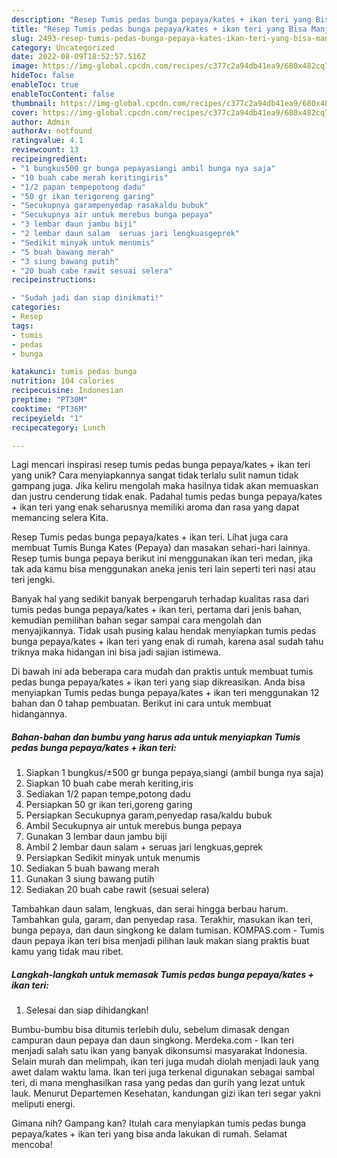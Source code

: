 ```yaml
---
description: "Resep Tumis pedas bunga pepaya/kates + ikan teri yang Bisa Manjain Lidah"
title: "Resep Tumis pedas bunga pepaya/kates + ikan teri yang Bisa Manjain Lidah"
slug: 2493-resep-tumis-pedas-bunga-pepaya-kates-ikan-teri-yang-bisa-manjain-lidah
category: Uncategorized
date: 2022-08-09T18:52:57.516Z
image: https://img-global.cpcdn.com/recipes/c377c2a94db41ea9/680x482cq70/tumis-pedas-bunga-pepayakates-ikan-teri-foto-resep-utama.jpg
hideToc: false
enableToc: true
enableTocContent: false
thumbnail: https://img-global.cpcdn.com/recipes/c377c2a94db41ea9/680x482cq70/tumis-pedas-bunga-pepayakates-ikan-teri-foto-resep-utama.jpg
cover: https://img-global.cpcdn.com/recipes/c377c2a94db41ea9/680x482cq70/tumis-pedas-bunga-pepayakates-ikan-teri-foto-resep-utama.jpg
author: Admin
authorAv: notfound
ratingvalue: 4.1
reviewcount: 13
recipeingredient:
- "1 bungkus500 gr bunga pepayasiangi ambil bunga nya saja"
- "10 buah cabe merah keritingiris"
- "1/2 papan tempepotong dadu"
- "50 gr ikan terigoreng garing"
- "Secukupnya garampenyedap rasakaldu bubuk"
- "Secukupnya air untuk merebus bunga pepaya"
- "3 lembar daun jambu biji"
- "2 lembar daun salam  seruas jari lengkuasgeprek"
- "Sedikit minyak untuk menumis"
- "5 buah bawang merah"
- "3 siung bawang putih"
- "20 buah cabe rawit sesuai selera"
recipeinstructions:

- "Sudah jadi dan siap dinikmati!"
categories:
- Resep
tags:
- tumis
- pedas
- bunga

katakunci: tumis pedas bunga 
nutrition: 104 calories
recipecuisine: Indonesian
preptime: "PT30M"
cooktime: "PT36M"
recipeyield: "1"
recipecategory: Lunch

---
```





Lagi mencari inspirasi resep tumis pedas bunga pepaya/kates + ikan teri yang unik? Cara menyiapkannya sangat tidak terlalu sulit namun tidak gampang juga. Jika keliru mengolah maka hasilnya tidak akan memuaskan dan justru cenderung tidak enak. Padahal tumis pedas bunga pepaya/kates + ikan teri yang enak seharusnya memiliki aroma dan rasa yang dapat memancing selera Kita.





Resep Tumis pedas bunga pepaya/kates + ikan teri. Lihat juga cara membuat Tumis Bunga Kates (Pepaya) dan masakan sehari-hari lainnya. Resep tumis bunga pepaya berikut ini menggunakan ikan teri medan, jika tak ada kamu bisa menggunakan aneka jenis teri lain seperti teri nasi atau teri jengki.

Banyak hal yang sedikit banyak berpengaruh terhadap kualitas rasa dari tumis pedas bunga pepaya/kates + ikan teri, pertama dari jenis bahan, kemudian pemilihan bahan segar sampai cara mengolah dan menyajikannya. Tidak usah pusing kalau hendak menyiapkan tumis pedas bunga pepaya/kates + ikan teri yang enak di rumah, karena asal sudah tahu triknya maka hidangan ini bisa jadi sajian istimewa.






Di bawah ini ada beberapa cara mudah dan praktis untuk membuat tumis pedas bunga pepaya/kates + ikan teri yang siap dikreasikan. Anda bisa menyiapkan Tumis pedas bunga pepaya/kates + ikan teri menggunakan 12 bahan dan 0 tahap pembuatan. Berikut ini cara untuk membuat hidangannya.

<!--inarticleads1-->

##### Bahan-bahan dan bumbu yang harus ada untuk menyiapkan Tumis pedas bunga pepaya/kates + ikan teri:

1. Siapkan 1 bungkus/±500 gr bunga pepaya,siangi (ambil bunga nya saja)
1. Siapkan 10 buah cabe merah keriting,iris
1. Sediakan 1/2 papan tempe,potong dadu
1. Persiapkan 50 gr ikan teri,goreng garing
1. Persiapkan Secukupnya garam,penyedap rasa/kaldu bubuk
1. Ambil Secukupnya air untuk merebus bunga pepaya
1. Gunakan 3 lembar daun jambu biji
1. Ambil 2 lembar daun salam + seruas jari lengkuas,geprek
1. Persiapkan Sedikit minyak untuk menumis
1. Sediakan 5 buah bawang merah
1. Gunakan 3 siung bawang putih
1. Sediakan 20 buah cabe rawit (sesuai selera)


Tambahkan daun salam, lengkuas, dan serai hingga berbau harum. Tambahkan gula, garam, dan penyedap rasa. Terakhir, masukan ikan teri, bunga pepaya, dan daun singkong ke dalam tumisan. KOMPAS.com - Tumis daun pepaya ikan teri bisa menjadi pilihan lauk makan siang praktis buat kamu yang tidak mau ribet. 

<!--inarticleads2-->

##### Langkah-langkah untuk memasak Tumis pedas bunga pepaya/kates + ikan teri:


1. Selesai dan siap dihidangkan!

Bumbu-bumbu bisa ditumis terlebih dulu, sebelum dimasak dengan campuran daun pepaya dan daun singkong. Merdeka.com - Ikan teri menjadi salah satu ikan yang banyak dikonsumsi masyarakat Indonesia. Selain murah dan melimpah, ikan teri juga mudah diolah menjadi lauk yang awet dalam waktu lama. Ikan teri juga terkenal digunakan sebagai sambal teri, di mana menghasilkan rasa yang pedas dan gurih yang lezat untuk lauk. Menurut Departemen Kesehatan, kandungan gizi ikan teri segar yakni meliputi energi. 

Gimana nih? Gampang kan? Itulah cara menyiapkan tumis pedas bunga pepaya/kates + ikan teri yang bisa anda lakukan di rumah. Selamat mencoba!
